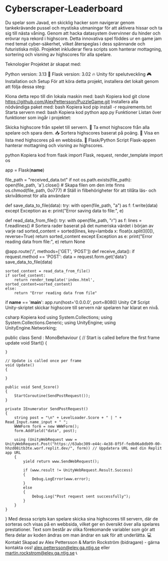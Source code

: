 # Cyberscraper-Leaderboard
Du spelar som Javad, en skicklig hacker som navigerar genom tankekrävande pussel och mystiska utmaningar för att aktivera hissar och ta sig till nästa våning. Genom att hacka datasystem övervinner du hinder och erövrar nya rekord i highscore. Detta innovativa spel föddes ur en game jam med temat cyber-säkerhet, vilket återspeglas i dess spännande och futuristiska miljö. Projektet inkluderar flera scripts som hanterar mottagning, sortering och visning av highscores för alla spelare.

Teknologier
Projektet är skapat med:

Python version: 3.13 🐍
Flask version: 3.02 🔥
Unity för spelutveckling 🎮
Installation och Setup
För att köra detta projekt, installera det lokalt genom att följa dessa steg:

Klona detta repo till din lokala maskin med:
bash
Kopiera kod
git clone https://github.com/AlexPettersson/PuzzleGame.git
Installera alla nödvändiga paket med:
bash
Kopiera kod
pip install -r requirements.txt
Starta servern med:
bash
Kopiera kod
python app.py
Funktioner
Listan över funktioner som ingår i projektet:

Skicka highscore från spelet till servern. 🚀
Ta emot highscore från alla spelare och spara dem. 📥
Sortera highscores baserat på poäng. 🔢
Visa en lista med highscores på en webbsida. 📄
Flask/Python Script
Flask-appen hanterar mottagning och visning av highscores.

python
Kopiera kod
from flask import Flask, request, render_template
import os

app = Flask(__name__)

file_path = "received_data.txt"
if not os.path.exists(file_path):
    open(file_path, 'a').close()  # Skapa filen om den inte finns
os.chmod(file_path, 0o777)  # Ställ in filbehörigheter för att tillåta läs- och skrivåtkomst för alla användare

def save_data_to_file(data):
    try:
        with open(file_path, "a") as f:
            f.write(data)
    except Exception as e:
        print("Error saving data to file:", e)

def read_data_from_file():
    try:
        with open(file_path, "r") as f:
            lines = f.readlines()
            # Sortera rader baserat på det numeriska värdet i början av varje rad
            sorted_content = sorted(lines, key=lambda x: float(x.split()[0]), reverse=True)
            return sorted_content
    except Exception as e:
        print("Error reading data from file:", e)
        return None

@app.route('/', methods=['GET', 'POST'])
def receive_data():
    if request.method == 'POST':
        data = request.form.get('data')
        save_data_to_file(data)

    sorted_content = read_data_from_file()
    if sorted_content:
        return render_template('index.html', sorted_content=sorted_content)
    else:
        return "Error reading data from file"

if __name__ == '__main__':
    app.run(host='0.0.0.0', port=8080)
Unity C# Script
Unity-skriptet skickar highscore till servern när spelaren har klarat en nivå.

csharp
Kopiera kod
using System.Collections;
using System.Collections.Generic;
using UnityEngine;
using UnityEngine.Networking;

public class Send : MonoBehaviour
{
    // Start is called before the first frame update
    void Start()
    {
        
    }

    // Update is called once per frame
    void Update()
    {
        
    }

    public void Send_Score()
    {
        StartCoroutine(SendPostRequest());
    }

    private IEnumerator SendPostRequest()
    {
        string post = "\n" + LevelLoader.Score + " | " + Read_Input.name_input + " ";
        WWWForm form = new WWWForm();
        form.AddField("data", post);
        
        using (UnityWebRequest www = UnityWebRequest.Post("https://63abc309-e44c-4e38-8f5f-fedb06a8db09-00-hhzd08itb3te.worf.replit.dev/", form)) // Uppdatera URL med din Replit app URL
        {
            yield return www.SendWebRequest();

            if (www.result != UnityWebRequest.Result.Success)
            {
                Debug.LogError(www.error);
            }
            else
            {
                Debug.Log("Post request sent successfully");
            }
        }
    }
}
Med dessa scripts kan spelare skicka sina highscores till servern, där de sorteras och visas på en webbsida, vilket ger en översikt över alla spelares prestationer.
Text som består av olika förekomande variabler som gör att flera delar av koden ändras om man ändrar en sak för att underlätta. 💻
Kontakt
Skapad av Alex Pettersson & Martin Rockström (bidragare) - gärna kontakta oss! alex.pettersson@elev.ga.ntig.se eller martin.rockstrom@elev.ga.ntig.se 📞
